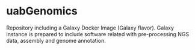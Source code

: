 # uabGenomics
Repository including a Galaxy Docker Image (Galaxy flavor). Galaxy instance is prepared to include software related with pre-processing NGS data, assembly and genome annotation.
